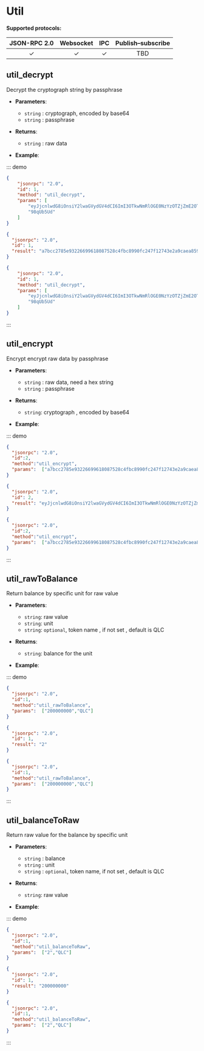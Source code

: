 # Util

**Supported protocols:**

| JSON-RPC 2.0 | Websocket | IPC | Publish–subscribe | 
|:------------:|:-----------:|:-----:|:-----:|
| &#x2713; | &#x2713; |  &#x2713;|TBD |



## util_decrypt
Decrypt the cryptograph string by passphrase 
- **Parameters**: 
  - `string` : cryptograph, encoded by base64
  - `string` : passphrase

  
- **Returns**: 
  - `string` : raw data

- **Example**:

::: demo
```json tab:Request
{
	"jsonrpc": "2.0",
	"id": 1,
	"method": "util_decrypt",
	"params": [
		"eyJjcnlwdG8iOnsiY2lwaGVydGV4dCI6ImI3OTkwNmRlOGE0NzYzOTZjZmE2OTM4ZjFmZjMxMTdjMjVlZWVhNDMzNTJiNmM1MTA2MDA2ZGJiODFkN2FhNGY5NWIxMjEzYmE3ZDIzM2MyNTU0NGIyYzg1MDYwNGRjMyIsIm5vbmNlIjoiYzNkMzk1NDdhZGFhMWZlZWZmODBmMWI4Iiwic2NyeXB0cGFyYW1zIjp7Im4iOjI2MjE0NCwiciI6OCwicCI6MSwia2V5bGVuIjozMiwic2FsdCI6ImE0NGJiMmU0MTMxMDYyNTc1NWEyOWVkYzg3NGFmMzFkNTk1M2QzNzQyODMwNDk2YTUyZjdkMjY2ZWYxMzMzMTAifX0sInRpbWVzdGFtcCI6MTU1MzU4ODc5N30=",
		"98qUb5Ud"
	]
}


```

```json tab:Response
{
  "jsonrpc": "2.0",
  "id": 1,
  "result": "a7bcc2785e93226699618087528c4fbc8990fc247f12743e2a9caea8590756a0"
}


```

```json test
{
	"jsonrpc": "2.0",
	"id": 1,
	"method": "util_decrypt",
	"params": [
		"eyJjcnlwdG8iOnsiY2lwaGVydGV4dCI6ImI3OTkwNmRlOGE0NzYzOTZjZmE2OTM4ZjFmZjMxMTdjMjVlZWVhNDMzNTJiNmM1MTA2MDA2ZGJiODFkN2FhNGY5NWIxMjEzYmE3ZDIzM2MyNTU0NGIyYzg1MDYwNGRjMyIsIm5vbmNlIjoiYzNkMzk1NDdhZGFhMWZlZWZmODBmMWI4Iiwic2NyeXB0cGFyYW1zIjp7Im4iOjI2MjE0NCwiciI6OCwicCI6MSwia2V5bGVuIjozMiwic2FsdCI6ImE0NGJiMmU0MTMxMDYyNTc1NWEyOWVkYzg3NGFmMzFkNTk1M2QzNzQyODMwNDk2YTUyZjdkMjY2ZWYxMzMzMTAifX0sInRpbWVzdGFtcCI6MTU1MzU4ODc5N30=",
		"98qUb5Ud"
	]
}


```
:::



## util_encrypt
Encrypt encrypt raw data by passphrase
- **Parameters**: 
    - `string` : raw data, need a hex string
    - `string` : passphrase

  
- **Returns**: 
    - `string`:  cryptograph , encoded by base64

- **Example**:

::: demo
```json tab:Request
{
  "jsonrpc": "2.0",
  "id":2,
  "method":"util_encrypt",
  "params":  ["a7bcc2785e93226699618087528c4fbc8990fc247f12743e2a9caea8590756a0","98qUb5Ud"]
}


```

```json tab:Response
{
  "jsonrpc": "2.0",
  "id": 2,
  "result": "eyJjcnlwdG8iOnsiY2lwaGVydGV4dCI6ImI3OTkwNmRlOGE0NzYzOTZjZmE2OTM4ZjFmZjMxMTdjMjVlZWVhNDMzNTJiNmM1MTA2MDA2ZGJiODFkN2FhNGY5NWIxMjEzYmE3ZDIzM2MyNTU0NGIyYzg1MDYwNGRjMyIsIm5vbmNlIjoiYzNkMzk1NDdhZGFhMWZlZWZmODBmMWI4Iiwic2NyeXB0cGFyYW1zIjp7Im4iOjI2MjE0NCwiciI6OCwicCI6MSwia2V5bGVuIjozMiwic2FsdCI6ImE0NGJiMmU0MTMxMDYyNTc1NWEyOWVkYzg3NGFmMzFkNTk1M2QzNzQyODMwNDk2YTUyZjdkMjY2ZWYxMzMzMTAifX0sInRpbWVzdGFtcCI6MTU1MzU4ODc5N30="
}


```

```json test
{
  "jsonrpc": "2.0",
  "id":2,
  "method":"util_encrypt",
  "params":  ["a7bcc2785e93226699618087528c4fbc8990fc247f12743e2a9caea8590756a0","98qUb5Ud"]
}


```
:::




## util_rawToBalance
Return balance by specific unit for raw value
- **Parameters**: 
  - `string`: raw value
  - `string`: unit
  - `string`: `optional`, token name , if not set , default is QLC

  
- **Returns**: 
  - `string`:  balance for the unit

- **Example**:

::: demo
```json tab:Request
{
  "jsonrpc": "2.0",
  "id":1,
  "method":"util_rawToBalance",
  "params":  ["200000000","QLC"]
}


```

```json tab:Response
{
  "jsonrpc": "2.0",
  "id": 1,
  "result": "2"
}


```

```json test
{
  "jsonrpc": "2.0",
  "id":1,
  "method":"util_rawToBalance",
  "params":  ["200000000","QLC"]
}


```
:::


## util_balanceToRaw
Return raw value for the balance by specific unit 
- **Parameters**: 
  - `string` : balance
  - `string` : unit
  - `string` : `optional`, token name, if not set , default is QLC

  
- **Returns**: 
  - `string`: raw value

- **Example**:

::: demo
```json tab:Request
{
  "jsonrpc": "2.0",
  "id":1,
  "method":"util_balanceToRaw",
  "params":  ["2","QLC"]
}


```

```json tab:Response
{
  "jsonrpc": "2.0",
  "id": 1,
  "result": "200000000"
}


```

```json test
{
  "jsonrpc": "2.0",
  "id":1,
  "method":"util_balanceToRaw",
  "params":  ["2","QLC"]
}


```
:::

